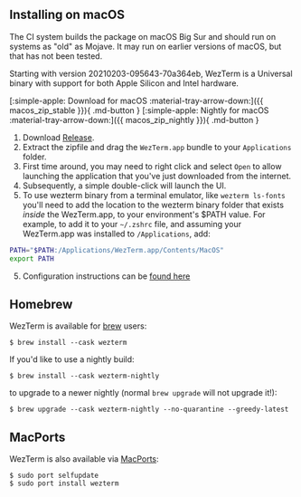 ## Installing on macOS

The CI system builds the package on macOS Big Sur and should run on systems as
"old" as Mojave.  It may run on earlier versions of macOS, but that has not
been tested.

Starting with version 20210203-095643-70a364eb, WezTerm is a Universal binary
with support for both Apple Silicon and Intel hardware.

[:simple-apple: Download for macOS :material-tray-arrow-down:]({{ macos_zip_stable }}){ .md-button }
[:simple-apple: Nightly for macOS :material-tray-arrow-down:]({{ macos_zip_nightly }}){ .md-button }

1. Download <a href="{{ macos_zip_stable }}">Release</a>.
2. Extract the zipfile and drag the `WezTerm.app` bundle to your `Applications` folder.
3. First time around, you may need to right click and select `Open` to allow launching
   the application that you've just downloaded from the internet.
3. Subsequently, a simple double-click will launch the UI.
4. To use wezterm binary from a terminal emulator, like `wezterm ls-fonts` you'll need to add the location to the wezterm binary folder that exists _inside_ the WezTerm.app, to your environment's $PATH value. For example, to add it to your `~/.zshrc` file, and assuming your WezTerm.app was installed to `/Applications`, add:
```sh
PATH="$PATH:/Applications/WezTerm.app/Contents/MacOS"
export PATH
```
5. Configuration instructions can be [found here](../config/files.md)

## Homebrew

WezTerm is available for [brew](https://brew.sh/) users:

```console
$ brew install --cask wezterm
```

If you'd like to use a nightly build:

```console
$ brew install --cask wezterm-nightly
```

to upgrade to a newer nightly (normal `brew upgrade` will not upgrade it!):

```console
$ brew upgrade --cask wezterm-nightly --no-quarantine --greedy-latest
```

## MacPorts

WezTerm is also available via [MacPorts](https://ports.macports.org/port/wezterm/summary):

```console
$ sudo port selfupdate
$ sudo port install wezterm
```

